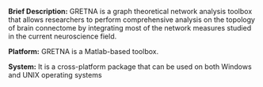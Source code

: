 **Brief Description:** GRETNA is a graph theoretical network analysis toolbox that allows researchers to perform comprehensive analysis on the topology of brain connectome by integrating most of the network measures studied in the current neuroscience field.

**Platform:** GRETNA is a Matlab-based toolbox.

**System:** It is a cross-platform package that can be used on both Windows and UNIX operating systems
